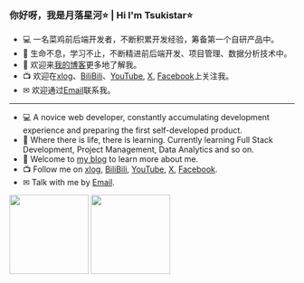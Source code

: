 ### 你好呀，我是月落星河⭐ | Hi I'm Tsukistar⭐

- 💻 一名菜鸡前后端开发者，不断积累开发经验，筹备第一个自研产品中。
- 🌱 生命不息，学习不止，不断精进前后端开发、项目管理、数据分析技术中。
- 🔗 欢迎来<a href="https://www.tsukistar.fun" target="_blank" rel="noopener">我的博客</a>更多地了解我。
- 📺 欢迎在<a href="https://tsukistar.xlog.app" target="_blank" rel="noopener">xlog</a>、<a href="https://space.bilibili.com/10478887" target="_blank" rel="noopener">BiliBili</a>、<a href="https://www.youtube.com/channel/UCPkuyPJuuFL7UWue-qtqzFQ" target="_blank" rel="noopener">YouTube</a>, <a href="https://twitter.com/TsukistarCN" target="_blank" rel="noopener">X</a>, <a href="https://www.facebook.com/tsukistarCN" target="_blank" rel="noopener">Facebook</a>上关注我。
- ✉ 欢迎通过<a href="mailto:tsukistar.bilibili@gmail.com">Email</a>联系我。
---
- 💻 A novice web developer, constantly accumulating development experience and preparing the first self-developed product.
- 🌱 Where there is life, there is learning. Currently learning Full Stack Development, Project Management, Data Analytics and so on.
- 🔗 Welcome to <a href="https://www.tsukistar.fun" target="_blank" rel="noopener">my blog</a> to learn more about me.
- 📺 Follow me on <a href="https://tsukistar.xlog.app" target="_blank" rel="noopener">xlog</a>, <a href="https://space.bilibili.com/10478887" target="_blank" rel="noopener">BiliBili</a>, <a href="https://www.youtube.com/channel/UCPkuyPJuuFL7UWue-qtqzFQ" target="_blank" rel="noopener">YouTube</a>, <a href="https://twitter.com/TsukistarCN" target="_blank" rel="noopener">X</a>, <a href="https://www.facebook.com/tsukistarCN" target="_blank" rel="noopener">Facebook</a>.
- ✉ Talk with me by <a href="mailto:tsukistar.bilibili@gmail.com">Email</a>.

<picture>
  <source
    srcset="https://github-readme-stats.vercel.app/api?username=Tsukistar&hide_title=true&hide_border=true&show_icons=true&line_height=21&theme=graywhite&locale=cn"
    media="(prefers-color-scheme: dark)"
  />
  <source
    srcset="https://github-readme-stats.vercel.app/api?username=Tsukistar&hide_title=true&hide_border=true&show_icons=true&line_height=21&theme=graywhite&locale=cn"
    media="(prefers-color-scheme: light), (prefers-color-scheme: no-preference)"
  />
  <img align="" height="140px" src="https://github-readme-stats.vercel.app/api?username=Tsukistar&hide_title=true&hide_border=true&show_icons=true&line_height=21&theme=graywhite&locale=cn" />
</picture>

<picture>
  <source
    srcset="https://github-readme-stats.vercel.app/api/top-langs/?username=Tsukistar&hide_title=true&hide_border=true&layout=compact&theme=graywhite&locale=cn"
    media="(prefers-color-scheme: dark)"
  />
  <source
    srcset="https://github-readme-stats.vercel.app/api/top-langs/?username=Tsukistar&hide_title=true&hide_border=true&layout=compact&theme=graywhite&locale=cn"
    media="(prefers-color-scheme: light), (prefers-color-scheme: no-preference)"
  />
  <img align="" height="140px" src="https://github-readme-stats.vercel.app/api/top-langs/?username=Tsukistar&hide_title=true&hide_border=true&layout=compact&theme=graywhite&locale=cn" />
</picture>
